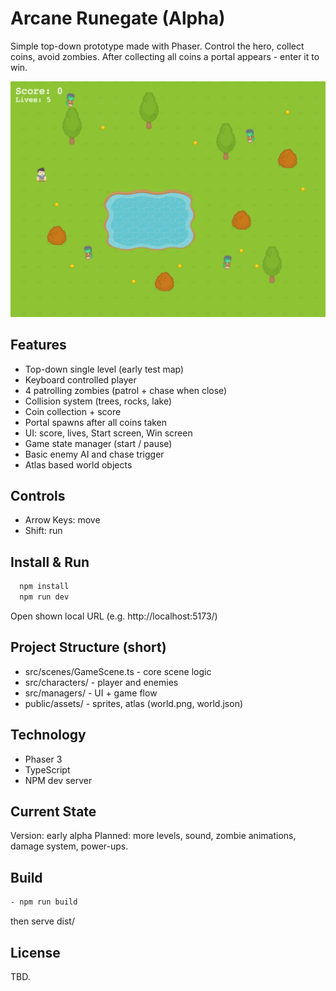 # Arcane Runegate (Alpha)
Simple top-down prototype made with Phaser. Control the hero, collect coins, avoid zombies. After collecting all coins a portal appears - enter it to win.

![Gameplay Screenshot](public/assets/screenshots/readmeScreenshot.png)
## Features
- Top-down single level (early test map)
- Keyboard controlled player
- 4 patrolling zombies (patrol + chase when close)
- Collision system (trees, rocks, lake)
- Coin collection + score
- Portal spawns after all coins taken
- UI: score, lives, Start screen, Win screen
- Game state manager (start / pause)
- Basic enemy AI and chase trigger
- Atlas based world objects
## Controls
- Arrow Keys: move
- Shift: run
## Install & Run
```bash
  npm install
  npm run dev
```
  Open shown local URL (e.g. http://localhost:5173/)
## Project Structure (short)
- src/scenes/GameScene.ts - core scene logic
- src/characters/ - player and enemies
- src/managers/ - UI + game flow
- public/assets/ - sprites, atlas (world.png, world.json)
## Technology
- Phaser 3
- TypeScript
- NPM dev server
## Current State
  Version: early alpha
  Planned: more levels, sound, zombie animations, damage system, power-ups.
## Build
```bash
- npm run build
```
then serve dist/
## License
  TBD.
